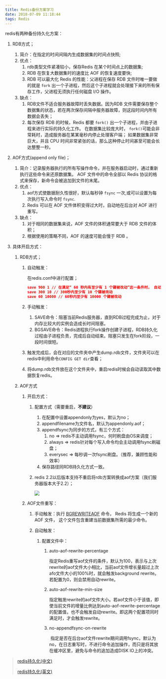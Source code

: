 ```yaml
---
title: Redis备份方案学习
date: 2018-07-09 11:18:44
tags: Redis
---
```


redis有两种备份持久化方案：

1. RDB方式；
   1. 简介：在指定的时间间隔内生成数据集的时间点快照;
   2. 优点：
      1. rdb类型文件紧凑较小，保存Redis 在某个时间点上的数据集;
      2. RDB 在恢复大数据集时的速度比 AOF 的恢复速度要快;
      3. RDB 可以最大化 Redis 的性能：父进程在保存 RDB 文件时唯一要做的就是 `fork` 出一个子进程，然后这个子进程就会处理接下来的所有保存工作，父进程无须执行任何磁盘 I/O 操作。
   3. 缺点：
      1. RDB文件不适合服务器故障时丢失数据。因为RDB 文件需要保存整个数据集的状态，若在两次保存间隔中服务器故障，则这段时间内所有数据会丢失；
      2. 每次保存 RDB 的时候，Redis 都要 `fork()` 出一个子进程，并由子进程来进行实际的持久化工作。 在数据集比较庞大时， `fork()`可能会非常耗时，造成服务器在某某毫秒内停止处理客户端； 如果数据集非常巨大，并且 CPU 时间非常紧张的话，那么这种停止时间甚至可能会长达整整一秒。 
2. AOF方式(append only file)；
   1. 简介：记录服务器执行的所有写操作命令，并在服务器启动时，通过重新执行这些命令来还原数据集。 AOF 文件中的命令全部以 Redis 协议的格式来保存，新命令会被追加到文件的末尾。
   2. 优点：
      1. aof方式使数据耐久性很好，默认每秒钟 `fsync` 一次,或可以设置为每次执行写入命令时 `fsync`.
      2. Redis 可以在 AOF 文件体积变得过大时，自动地在后台对 AOF 进行重写。
   3. 缺点：
      1. 对于相同的数据集来说，AOF 文件的体积通常要大于 RDB 文件的体积；
      2. 根据使用的策略不同，AOF 的速度可能会慢于 RDB 。



2. 具体开启方式：

   1. RDB方式；

      1. 自动触发：

         在redis.conf中进行配置；

         ```Json
         save 900 1 // 在满足“ 60 秒内有至少有 1 个键被改动”这一条件时， 自动保存一次数据集
         save 300 10 // 300秒内至少有 10 个键被改动
         save 60 10000 // 60秒内至少有 10000 个键被改动
         ```

      2. 手动触发：

         1. SAVE命令：阻塞当前Redis服务器，直到RDB过程完成为止，对于内存比较大的实例会造成长时间阻塞。
         2. BGSAVE命令：Redis进程执行fork操作创建子进程，RDB持久化过程由子进程负责，完成后自动结束。阻塞只发生在fork阶段，一段时间很短。

      3. 触发完成后，会在对应的文件夹中产生dump.rdb文件，文件夹可以在redis中利用命令`CONFIG GET dir`查看；

      4. 将dump.rdb文件放在这个文件夹中，重启redis时候会自动读取其中数据恢复redis。

   2. AOF方式

      1. 开启方式：

         1. 配置方式（需要重启，**不建议**）

            1. 在配置中设置appendonly为yes，默认为no；
            2. appendfilename为文件名，默认为appendonly.aof；
            3. appendfsync为同步的方式，有三个方式：
               1. no => redis不主动调用fsync，何时刷盘由OS来调度；     
               2. always => redis针对每个写入命令均会主动调用fsync刷磁盘；
               3. everysec => 每秒调一次fsync刷盘。（推荐，兼顾性能和效率）
            4. 保存路径同RDB持久化方式一致。

         2. redis 2.2以后版本支持不重启将rdb方案转换成aof方案（我们服务器版本大于2.2）；

            ![](https://ws4.sinaimg.cn/large/006tNc79ly1frlai3q1qrj30uc0j343l.jpg)

      2. AOF文件重写：

         1. 手动触发：执行 [BGREWRITEAOF](http://redisdoc.com/server/bgrewriteaof.html#bgrewriteaof) 命令， Redis 将生成一个新的 AOF 文件， 这个文件包含重建当前数据集所需的最少命令。

         2. 自动触发：

            1. 配置文件中：

               1. auto-aof-rewrite-percentage 

                  指定Redis重写aof文件的条件，默认为100，表示与上次rewrite的aof文件大小相比，当前aof文件增长量超过上次afo文件大小的100%时，就会触发background rewrite。若配置为0，则会禁用自动rewrite。

               2. auto-aof-rewrite-min-size

                  指定触发rewrite的aof文件大小。若aof文件小于该值，即使当前文件的增量比例达到auto-aof-rewrite-percentage的配置值，也不会触发自动rewrite。即这两个配置项同时满足时，才会触发rewrite。

               3. no-appendfsync-on-rewrite

                   指定是否在后台aof文件rewrite期间调用fsync，默认为no，在日志重写时，不进行命令追加操作，而只是将其放在缓冲区里，避免与命令的追加造成DISK IO上的冲突。  







>  [redis持久化(中文)](http://redisdoc.com/topic/persistence.html)
>
> [redis持久化(英文)](https://redis.io/topics/persistence)

 

 

 